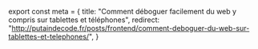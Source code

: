 export const meta = {
  title:
    "Comment déboguer facilement du web y compris sur tablettes et téléphones",
  redirect:
    "http://putaindecode.fr/posts/frontend/comment-deboguer-du-web-sur-tablettes-et-telephones/",
}
